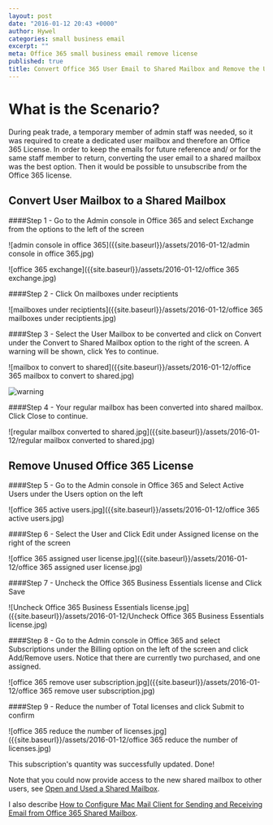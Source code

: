 ```yaml
---
layout: post
date: "2016-01-12 20:43 +0000"
author: Hywel
categories: small business email
excerpt: ""
meta: Office 365 small business email remove license
published: true
title: Convert Office 365 User Email to Shared Mailbox and Remove the User License
---
```


# What is the Scenario?
During peak trade, a temporary member of admin staff was needed, so it was required to create a dedicated user mailbox and therefore an Office 365 License.
In order to keep the emails for future reference and/ or for the same staff member to return,  converting the user email to a shared mailbox was the best option.  Then it would be possible to unsubscribe from the Office 365 license.

## Convert User Mailbox to a Shared Mailbox

####Step 1 - Go to the Admin console in Office 365 and select Exchange from the options to the left of the screen

![admin console in office 365]({{site.baseurl}}/assets/2016-01-12/admin console in office 365.jpg)

![office 365 exchange]({{site.baseurl}}/assets/2016-01-12/office 365 exchange.jpg)

####Step 2 - Click On mailboxes under reciptients

![mailboxes under reciptients]({{site.baseurl}}/assets/2016-01-12/office 365 mailboxes under reciptients.jpg)

####Step 3 - Select the User Mailbox to be converted  and click on Convert under the Convert to Shared Mailbox option to the right of the screen.  A warning will be shown, click Yes to continue.

![mailbox to convert to shared]({{site.baseurl}}/assets/2016-01-12/office 365 mailbox to convert to shared.jpg)

![warning]({{site.baseurl}}/assets/2016-01-12/warning.jpg)

####Step 4 - Your regular mailbox has been converted into shared mailbox.  Click Close to continue.   

![regular mailbox converted to shared.jpg]({{site.baseurl}}/assets/2016-01-12/regular mailbox converted to shared.jpg)

## Remove Unused Office 365 License

####Step 5 - Go to the Admin console in Office 365 and Select Active Users under the Users option on the left 

![office 365 active users.jpg]({{site.baseurl}}/assets/2016-01-12/office 365 active users.jpg)

####Step 6 - Select the User and Click Edit under Assigned license on the right of the screen

![office 365 assigned user license.jpg]({{site.baseurl}}/assets/2016-01-12/office 365 assigned user license.jpg)

####Step 7 - Uncheck the Office 365 Business Essentials license and Click Save 

![Uncheck Office 365 Business Essentials license.jpg]({{site.baseurl}}/assets/2016-01-12/Uncheck Office 365 Business Essentials license.jpg)

####Step 8 - Go to the Admin console in Office 365 and select Subscriptions under the Billing option on the left of the screen and click Add/Remove users.  Notice that there are currently two purchased, and one assigned.

![office 365 remove user subscription.jpg]({{site.baseurl}}/assets/2016-01-12/office 365 remove user subscription.jpg)

####Step 9 - Reduce the number of Total licenses and click Submit to confirm

![office 365 reduce the number of licenses.jpg]({{site.baseurl}}/assets/2016-01-12/office 365 reduce the number of licenses.jpg)

This subscription's quantity was successfully updated.  Done!

Note that you could now provide access to the new shared mailbox to other users,  see [Open and Used a Shared Mailbox](https://support.office.com/en-my/article/Open-and-use-a-shared-mailbox-in-Outlook-Web-App-bc127866-42be-4de7-92ae-1ef2f787fd5c?ui=en-US&rs=en-MY&ad=MY#__migbm_0).  

I also describe [How to Configure Mac Mail Client for Sending and Receiving Email from Office 365 Shared Mailbox](http://www.hywel.me/small/business/email/2015/11/21/office-365-configure-shared-mailbox%20mac-email-client.html).
